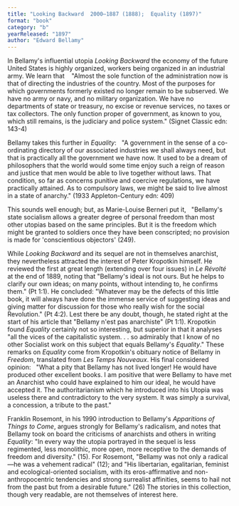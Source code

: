 ```yaml
---
title: "Looking Backward  2000–1887 (1888);  Equality (1897)"
format: "book"
category: "b"
yearReleased: "1897"
author: "Edward Bellamy"
---
```

In Bellamy's influential utopia <em>Looking Backward</em>  the economy of the future United States is highly organized, workers being  organized in an industrial army. We learn that 
 
"Almost the sole function of the administration now is  that of directing the industries of the country. Most of the purposes for which  governments formerly existed no longer remain to be subserved. We have no army  or navy, and no military organization. We have no departments of state or  treasury, no excise or revenue services, no taxes or tax collectors. The only  function proper of government, as known to you, which still remains, is the  judiciary and police system." (Signet Classic edn: 143-4)

Bellamy takes this further in <em>Equality</em>:
 
"A government in the sense of a co-ordinating directory of  our associated industries we shall always need, but that is practically all the  government we have now. It used to be a dream of philosophers that the world  would some time enjoy such a reign of reason and justice that men would be able  to live together without laws. That condition, so far as concerns punitive and  coercive regulations, we have practically attained. As to compulsory laws, we  might be said to live almost in a state of anarchy." (1933 Appleton-Century edn:  409)

This sounds well enough; but, as Marie-Louise Berneri put  it,
 
"Bellamy's state socialism allows a greater degree of  personal freedom than most other utopias based on the same principles. But it is  the freedom which might be granted to soldiers once they have been conscripted;  no provision is made for 'conscientious objectors' (249).

While <em>Looking Backward</em> and its sequel are not in themselves anarchist,  they nevertheless attracted the interest of Peter Kropotkin himself. He reviewed the first at great length (extending over four issues) in <em>Le Révolté</em> at the end of 1889, noting that  "Bellamy's ideal is not ours. But he helps to clarify our own ideas; on many points, without intending to, he confirms them." (Pt 1:1). He concluded:  "Whatever may be the defects of this little book, it will always have done the immense service of suggesting ideas and giving matter for discussion for those who really wish for the social Revolution." (Pt 4:2). Lest there be any doubt, though, he stated right at the start of his article that  "Bellamy n'est pas anarchiste" (Pt 1:1). Kropotkin found <em>Equality</em> certainly not so interesting, but superior in that it analyses  "all the vices of the capitalistic system. . . so admirably that I know of no other Socialist work on this subject that equals Bellamy's <em>Equality</em>." These remarks on <em>Equality</em> come from Kropotkin's obituary notice of Bellamy in <em>Freedom</em>, translated from <em>Les Temps Nouveaux</em>. His final considered opinion:
 
"What a pity that Bellamy has not lived longer! He would  have produced other excellent books. I am positive that were Bellamy to have met  an Anarchist who could have explained to him our ideal, he would have accepted  it. The authoritarianism which he introduced into his Utopia was useless there  and contradictory to the very system. It was simply a survival, a concession, a  tribute to the past."

Franklin Rosemont, in his 1990 introduction to Bellamy's _Apparitions of Things to Come_, argues strongly for Bellamy's radicalism, and notes that Bellamy took on board the criticisms of anarchists and others in writing _Equality_: "In every way the utopia portrayed in the sequel is less regimented, less monolithic, more open, more receptive to the demands of freedom and diversity." (15). For Rosemont, "Bellamy was not only a radical—he was a vehement radical" (12); and "His libertarian, egalitarian, feminist and ecological-oriented socialism, with its eros-affirmative and non-anthropocentric tendencies and strong surrealist affinities, seems to hail not from the past but from a desirable future." (26) The stories in this collection, though very readable, are not themselves of interest here.
 
